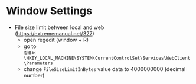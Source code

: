 # Window Settings
* File size limit between local and web  
(https://extrememanual.net/327)
    - open regedit (window + R)
    - go to  
    `컴퓨터\HKEY_LOCAL_MACHINE\SYSTEM\CurrentControlSet\Services\WebClient\Parameters`
    - change `FileSizeLimitInBytes` value data to 4000000000 (decimal number)
